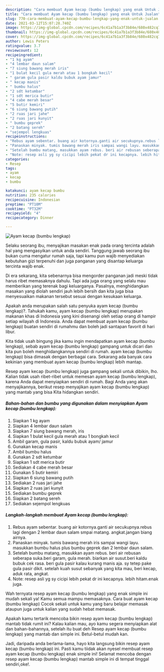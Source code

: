 ```yaml
---
description: "Cara membuat Ayam kecap (bumbu lengkap) yang enak Untuk Jualan"
title: "Cara membuat Ayam kecap (bumbu lengkap) yang enak Untuk Jualan"
slug: 770-cara-membuat-ayam-kecap-bumbu-lengkap-yang-enak-untuk-jualan
date: 2021-03-12T15:07:28.740Z
image: https://img-global.cpcdn.com/recipes/6c41a7b1a3f3b84e/680x482cq70/ayam-kecap-bumbu-lengkap-foto-resep-utama.jpg
thumbnail: https://img-global.cpcdn.com/recipes/6c41a7b1a3f3b84e/680x482cq70/ayam-kecap-bumbu-lengkap-foto-resep-utama.jpg
cover: https://img-global.cpcdn.com/recipes/6c41a7b1a3f3b84e/680x482cq70/ayam-kecap-bumbu-lengkap-foto-resep-utama.jpg
author: Lewis Peters
ratingvalue: 3.7
reviewcount: 12
recipeingredient:
- "1 kg ayam"
- "4 lembar daun salam"
- "7 siung bawang merah iris"
- "1 bulat kecil gula merah atau 1 bongkah kecil"
- " garam gula pasir kaldu bubuk ayam jamur"
- " kecap manis"
- " bumbu halus"
- "2 sdt ketumbar"
- "1 sdt merica butir"
- "4 cabe merah besar"
- "5 butir kemiri"
- "6 siung bawang putih"
- "2 ruas jari jahe"
- "2 ruas jari kunyit"
- " bumbu geprek"
- "2 batang sereh"
- "sejempol lengkuas"
recipeinstructions:
- "Rebus ayam sebentar. buang air kotornya.ganti air secukupnya.rebus lagi dengan 2 lembar daun salam smpai matang. angkat.jangan biang airnya."
- "Panaskan minyak. tumis bawang merah iris sampai wangi layu. masukkan bumbu halus plus bumbu geprek dan 2 lembar daun salam."
- "Setelah bumbu matang, masukkan ayam rebus. beri air rebusan seberapa suka.beri garam, gula merah. biarkan air susut.beri kaldu bubuk cek rasa. beri gula pasir kalau kurang manis aja. sy tetep pake gula pasir dikit. setelah kuah susut sebanyak yang kita mau, beri kecap, aduk rata, angkat."
- "Note: resep asli yg sy cicipi lebih pekat dr ini kecapnya. lebih hitam.enak juga."
categories:
- Resep
tags:
- ayam
- kecap
- bumbu

katakunci: ayam kecap bumbu 
nutrition: 235 calories
recipecuisine: Indonesian
preptime: "PT10M"
cooktime: "PT32M"
recipeyield: "4"
recipecategory: Dinner

---
```



![Ayam kecap (bumbu lengkap)](https://img-global.cpcdn.com/recipes/6c41a7b1a3f3b84e/680x482cq70/ayam-kecap-bumbu-lengkap-foto-resep-utama.jpg)

Selaku seorang ibu, menyajikan masakan enak pada orang tercinta adalah hal yang mengasyikan untuk anda sendiri. Tanggung jawab seorang ibu bukan cuma mengatur rumah saja, tapi kamu pun wajib menyediakan kebutuhan gizi terpenuhi dan juga panganan yang disantap keluarga tercinta wajib enak.

Di era  sekarang, kita sebenarnya bisa mengorder panganan jadi meski tidak harus ribet memasaknya dahulu. Tapi ada juga orang yang selalu mau memberikan yang terenak bagi keluarganya. Pasalnya, menghidangkan masakan yang diolah sendiri jauh lebih bersih dan kita juga bisa menyesuaikan makanan tersebut sesuai dengan kesukaan keluarga. 



Apakah anda merupakan salah satu penyuka ayam kecap (bumbu lengkap)?. Tahukah kamu, ayam kecap (bumbu lengkap) merupakan makanan khas di Indonesia yang kini disenangi oleh setiap orang di hampir setiap wilayah di Indonesia. Anda dapat membuat ayam kecap (bumbu lengkap) buatan sendiri di rumahmu dan boleh jadi santapan favorit di hari libur.

Kita tidak usah bingung jika kamu ingin mendapatkan ayam kecap (bumbu lengkap), sebab ayam kecap (bumbu lengkap) gampang untuk dicari dan kita pun boleh menghidangkannya sendiri di rumah. ayam kecap (bumbu lengkap) bisa dimasak dengan berbagai cara. Sekarang ada banyak cara kekinian yang membuat ayam kecap (bumbu lengkap) lebih mantap.

Resep ayam kecap (bumbu lengkap) juga gampang sekali untuk dibikin, lho. Kalian tidak usah ribet-ribet untuk memesan ayam kecap (bumbu lengkap), karena Anda dapat menyiapkan sendiri di rumah. Bagi Anda yang akan menyajikannya, berikut resep menyajikan ayam kecap (bumbu lengkap) yang mantab yang bisa Kita hidangkan sendiri.

<!--inarticleads1-->

##### Bahan-bahan dan bumbu yang digunakan dalam menyiapkan Ayam kecap (bumbu lengkap):

1. Siapkan 1 kg ayam
1. Siapkan 4 lembar daun salam
1. Siapkan 7 siung bawang merah, iris
1. Siapkan 1 bulat kecil gula merah atau 1 bongkah kecil
1. Ambil  garam, gula pasir, kaldu bubuk ayam/ jamur
1. Gunakan  kecap manis
1. Ambil  bumbu halus
1. Gunakan 2 sdt ketumbar
1. Siapkan 1 sdt merica butir
1. Sediakan 4 cabe merah besar
1. Gunakan 5 butir kemiri
1. Siapkan 6 siung bawang putih
1. Sediakan 2 ruas jari jahe
1. Siapkan 2 ruas jari kunyit
1. Sediakan  bumbu geprek
1. Siapkan 2 batang sereh
1. Sediakan sejempol lengkuas




<!--inarticleads2-->

##### Langkah-langkah membuat Ayam kecap (bumbu lengkap):

1. Rebus ayam sebentar. buang air kotornya.ganti air secukupnya.rebus lagi dengan 2 lembar daun salam smpai matang. angkat.jangan biang airnya.
1. Panaskan minyak. tumis bawang merah iris sampai wangi layu. masukkan bumbu halus plus bumbu geprek dan 2 lembar daun salam.
1. Setelah bumbu matang, masukkan ayam rebus. beri air rebusan seberapa suka.beri garam, gula merah. biarkan air susut.beri kaldu bubuk cek rasa. beri gula pasir kalau kurang manis aja. sy tetep pake gula pasir dikit. setelah kuah susut sebanyak yang kita mau, beri kecap, aduk rata, angkat.
1. Note: resep asli yg sy cicipi lebih pekat dr ini kecapnya. lebih hitam.enak juga.




Wah ternyata resep ayam kecap (bumbu lengkap) yang enak simple ini mudah sekali ya! Kamu semua mampu memasaknya. Cara buat ayam kecap (bumbu lengkap) Cocok sekali untuk kamu yang baru belajar memasak ataupun juga untuk kalian yang sudah hebat memasak.

Apakah kamu tertarik mencoba bikin resep ayam kecap (bumbu lengkap) mantab tidak rumit ini? Kalau kalian mau, ayo kamu segera menyiapkan alat dan bahan-bahannya, setelah itu buat deh Resep ayam kecap (bumbu lengkap) yang mantab dan simple ini. Betul-betul mudah kan. 

Jadi, daripada anda berlama-lama, hayo kita langsung bikin resep ayam kecap (bumbu lengkap) ini. Pasti kamu tiidak akan nyesel membuat resep ayam kecap (bumbu lengkap) enak simple ini! Selamat mencoba dengan resep ayam kecap (bumbu lengkap) mantab simple ini di tempat tinggal sendiri,oke!.

